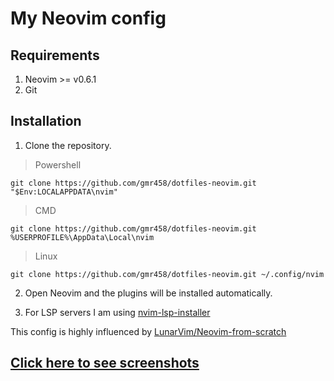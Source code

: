 # My Neovim config

## Requirements

1. Neovim >= v0.6.1
2. Git

## Installation

1. Clone the repository.

> Powershell

```shell
git clone https://github.com/gmr458/dotfiles-neovim.git "$Env:LOCALAPPDATA\nvim"
```

> CMD

```shell
git clone https://github.com/gmr458/dotfiles-neovim.git %USERPROFILE%\AppData\Local\nvim
```

> Linux

```shell
git clone https://github.com/gmr458/dotfiles-neovim.git ~/.config/nvim
```

2. Open Neovim and the plugins will be installed automatically.

3. For LSP servers I am using [nvim-lsp-installer](https://github.com/williamboman/nvim-lsp-installer)

This config is highly influenced by [LunarVim/Neovim-from-scratch](https://github.com/LunarVim/Neovim-from-scratch)

## [Click here to see screenshots](./PREVIEW.md)